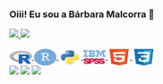 ### Oiii! Eu sou a Bárbara Malcorra 👋

<div>
  <a href="https://github.com/bmalcorra">
  <img height="180em" src="https://github-readme-stats.vercel.app/api?username=bmalcorra&show_icons=true&theme=dracula&include_all_commits=true&count_private=true"/>
  <img height="180em" src="https://github-readme-stats.vercel.app/api/top-langs/?username=bmalcorra&layout=compact&langs_count=16&theme=dracula"/>
</div>
  
  <div style="display: inline_block"><br>
  <img align="center" alt="Rafa-R" height="30" width="40" src="https://raw.githubusercontent.com/devicons/devicon/master/icons/r/r-original.svg">
  <img align="center" alt="Rafa-Rstudio" height="30" width="40" src="https://raw.githubusercontent.com/devicons/devicon/master/icons/rstudio/rstudio-original.svg">
  <img align="center" alt="Rafa-Python" height="30" width="40" src="https://raw.githubusercontent.com/devicons/devicon/master/icons/python/python-original.svg">
  <img align="center" alt="Rafa-spss" height="30" width="40" src="https://raw.githubusercontent.com/devicons/devicon/master/icons/spss/spss-original.svg">
  <img align="center" alt="Rafa-HTML" height="30" width="40" src="https://raw.githubusercontent.com/devicons/devicon/master/icons/html5/html5-original.svg">
  <img align="center" alt="Rafa-CSS" height="30" width="40" src="https://raw.githubusercontent.com/devicons/devicon/master/icons/css3/css3-original.svg">
</div>
  
<div>
  <a href="https://instagram.com/barbaramalcorra" target="_blank"><img src="https://img.shields.io/badge/-Instagram-%23E4405F?style=for-the-badge&logo=instagram&logoColor=white" target="_blank"></a>
  <a href = "mailto:barbaraluz.malcorra@gmail.com"><img src="https://img.shields.io/badge/Gmail-D14836?style=for-the-badge&logo=gmail&logoColor=white"></a>
  <a href="linkedin.com/in/bárbara-malcorra-38961a143" target="_blank"><img src="https://img.shields.io/badge/-LinkedIn-%230077B5?style=for-the-badge&logo=linkedin&logoColor=white" target="_blank"></a> 
</div>
  
  
